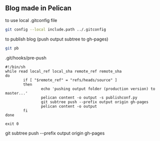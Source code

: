 ## Blog made in Pelican

to use local .gitconfig file
```bash
git config --local include.path ../.gitconfig
```

to publish blog (push output subtree to gh-pages)
```bash
git pb
```


.git/hooks/pre-push
```shell
#!/bin/sh
while read local_ref local_sha remote_ref remote_sha
do
        if [ "$remote_ref" = "refs/heads/source" ]
        then
                echo 'pushing output folder (production version) to master...'
                pelican content -o output -s publishconf.py
                git subtree push --prefix output origin gh-pages
                pelican content -o output
        fi
done

exit 0
```


git subtree push --prefix output origin gh-pages